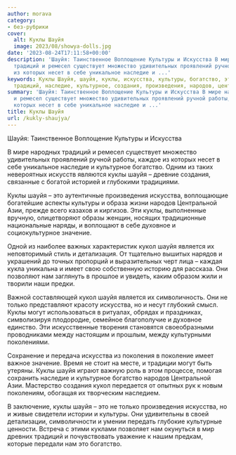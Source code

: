 ```yaml
---
author: morava
category:
- без-рубрики
cover:
  alt: Куклы Шауйя
  image: 2023/08/showya-dolls.jpg
date: '2023-08-24T17:11:58+00:00'
description: 'Шауйя: Таинственное Воплощение Культуры и Искусства В мире народных
  традиций и ремесел существует множество удивительных проявлений ручной работы, каждое
  из которых несет в себе уникальное наследие и ...'
keywords: Куклы Шауйя, шауйя, куклы, искусства, культуры, богатство, это, кукол, нам,
  традиций, наследие, культурное, создания, произведения, народов, центральной
summary: 'Шауйя: Таинственное Воплощение Культуры и Искусства В мире народных традиций
  и ремесел существует множество удивительных проявлений ручной работы, каждое из
  которых несет в себе уникальное наследие и ...'
title: Куклы Шауйя
url: /kukly-shaujya/
---
```


Шауйя: Таинственное Воплощение Культуры и Искусства

В мире народных традиций и ремесел существует множество удивительных проявлений ручной работы, каждое из которых несет в себе уникальное наследие и культурное богатство. Одним из таких невероятных искусств являются куклы шауйя – древние создания, связанные с богатой историей и глубокими традициями.

Куклы шауйя – это аутентичные произведения искусства, воплощающие богатейшие аспекты культуры и образа жизни народов Центральной Азии, прежде всего казахов и киргизов. Эти куклы, выполненные вручную, олицетворяют образы женщин, носящих традиционные национальные наряды, и воплощают в себе духовное и социокультурное значение.

Одной из наиболее важных характеристик кукол шауйя является их неповторимый стиль и детализация. От тщательно вышитых нарядов и украшений до точных пропорций и выразительных черт лица – каждая кукла уникальна и имеет свою собственную историю для рассказа. Они позволяют нам заглянуть в прошлое и увидеть, каким образом жили и творили наши предки.

Важной составляющей кукол шауйя является их символичность. Они не только представляют красоту искусства, но и несут глубокий смысл. Куклы могут использоваться в ритуалах, обрядах и праздниках, символизируя плодородие, семейное благополучие и духовное единство. Эти искусственные творения становятся своеобразными проводниками между настоящим и прошлым, между культурными поколениями.

Сохранение и передача искусства из поколения в поколение имеет важное значение. Время не стоит на месте, и традиции могут быть утеряны. Куклы шауйя играют важную роль в этом процессе, помогая сохранить наследие и культурное богатство народов Центральной Азии. Мастерство создания кукол передается от опытных рук к новым поколениям, обогащая их творческим наследием.

В заключение, куклы шауйя – это не только произведения искусства, но и живые свидетели истории и культуры. Они удивительны в своей детализации, символичности и умении передать глубокие культурные ценности. Встреча с этими куклами позволяет нам окунуться в мир древних традиций и почувствовать уважение к нашим предкам, которые передали нам это богатство.